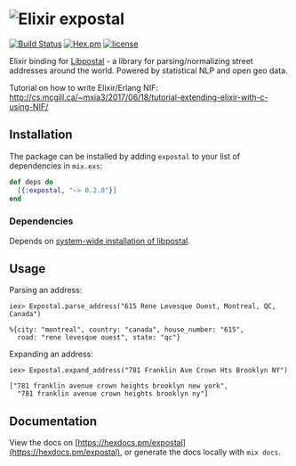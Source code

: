 # ![Elixir](https://hexdocs.pm/ex_unit/assets/logo.png) expostal

[![Build Status](https://travis-ci.org/SweetIQ/expostal.svg?branch=master)](https://travis-ci.org/SweetIQ/expostal)
[![Hex.pm](https://img.shields.io/hexpm/v/expostal.svg)](https://hex.pm/packages/expostal)
[![license](https://img.shields.io/github/license/sweetiq/expostal.svg)](https://github.com/SweetIQ/expostal/blob/master/LICENSE)

Elixir binding for [Libpostal] - a library for parsing/normalizing street addresses around the world. 
Powered by statistical NLP and open geo data.

Tutorial on how to write Elixir/Erlang NIF: http://cs.mcgill.ca/~mxia3/2017/06/18/tutorial-extending-elixir-with-c-using-NIF/

## Installation

The package can be installed by adding `expostal` to your list of dependencies in `mix.exs`:

```elixir
def deps do
  [{:expostal, "~> 0.2.0"}]
end
```

### Dependencies

Depends on [system-wide installation of libpostal](https://github.com/openvenues/libpostal#installation).

[Libpostal]: https://github.com/openvenues/libpostal

## Usage

Parsing an address: 

```
iex> Expostal.parse_address("615 Rene Levesque Ouest, Montreal, QC, Canada")

%{city: "montreal", country: "canada", house_number: "615",
  road: "rene levesque ouest", state: "qc"}

```

Expanding an address: 

```
iex> Expostal.expand_address("781 Franklin Ave Crown Hts Brooklyn NY")

["781 franklin avenue crown heights brooklyn new york",
  "781 franklin avenue crown heights brooklyn ny"]
```

## Documentation

View the docs on [https://hexdocs.pm/expostal](https://hexdocs.pm/expostal), or
generate the docs locally with `mix docs`.
